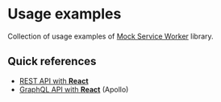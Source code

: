 # Usage examples

Collection of usage examples of [Mock Service Worker](https://github.com/mswjs/msw) library.

## Quick references

- [REST API with **React**](examples/rest-react)
- [GraphQL API with **React**](examples/graphql-react-apollo) (Apollo)
